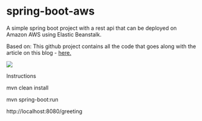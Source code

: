 # spring-boot-aws

A simple spring boot project with a rest api that can be deployed on Amazon AWS using Elastic Beanstalk.

Based on:
This github project contains all the code that goes along with the article on this blog - <a href="http://mtdevuk.com/2015/02/10/how-to-deploy-a-spring-boot-application-to-amazon-aws-using-elastic-beanstalk/">here.</a>

<a href="https://travis-ci.org/andreasmihm/spring-boot-rest-aws"><img src="https://travis-ci.org/andreasmihm/spring-boot-rest-aws.svg?branch=master"/></a>


Instructions

mvn clean install

mvn spring-boot:run

http://localhost:8080/greeting